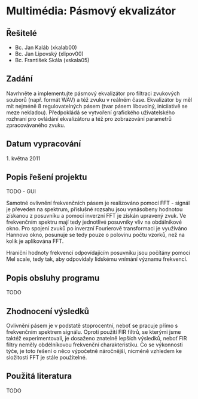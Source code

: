 Multimédia: Pásmový ekvalizátor
===============================

Řešitelé
--------
* Bc. Jan Kaláb (xkalab00)
* Bc. Jan Lipovský (xlipov00)
* Bc. František Skála (xskala05)

Zadání
------
Navrhněte a implementujte pásmový ekvalizátor pro filtraci zvukových souborů (např. formát WAV) a též zvuku v reálném čase. Ekvalizátor by měl mít nejméně 8 regulovatelných pásem (tvar pásem libovolný, iniciiativě se meze nekladou). Předpokládá se vytvoření grafického uživatelského rozhraní pro ovládání ekvalizátoru a též pro zobrazování parametrů zpracovávaného zvuku.

Datum vypracování
-----------------
<p>1. května 2011</p>

Popis řešení projektu
---------------------
TODO - GUI

Samotné ovlivnění frekvenčních pásem je realizováno pomocí FFT - signál je převeden na spektrum, příslušné rozsahu jsou vynásobeny hodnotou získanou z posuvníku a pomocí inverzní FFT je získán upravený zvuk. Ve frekvenčním spektru mají tedy jednotlivé posuvníky vliv na obdálníkové okno. Pro spojení zvuků po inverzní Fourierově transformaci je využíváno Hannovo okno, posunuje se tedy pouze o polovinu počtu vzorků, než na kolik je aplikována FFT.

Hraniční hodnoty frekvencí odpovídajícím posuvníku jsou počítány pomocí Mel scale, tedy tak, aby odpovídaly lidskému vnímání významu frekvencí.

Popis obsluhy programu
----------------------
TODO

Zhodnocení výsledků
-------------------
Ovlivnění pásem je v podstatě stoprocentní, neboť se pracuje přímo s frekvenčním spektrem signálu. Oproti použití FIR filtrů, se kterými jsme taktéž experimentovali, je dosaženo znatelně lepších výsledků, neboť FIR filtry neměly obdélníkovou frekvenční charakteristiku. Co se výkonnosti týče, je toto řešení o něco výpočetně náročnější, nícméně vzhledem ke složitosti FFT je stále použitelné.

Použitá literatura
------------------
TODO
